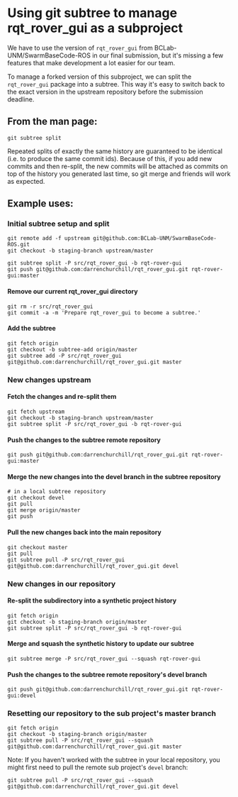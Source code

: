 # Using git subtree to manage rqt_rover_gui as a subproject

We have to use the version of `rqt_rover_gui` from BCLab-UNM/SwarmBaseCode-ROS in our final submission, but it's missing a few features that make development a lot easier for our team.

To manage a forked version of this subproject, we can split the `rqt_rover_gui` package into a subtree. This way it's easy to switch back to the exact version in the upstream repository before the submission deadline.

## From the man page:
`git subtree split`

Repeated splits of exactly the same history are guaranteed to be
identical (i.e. to produce the same commit ids). Because of this,
if you add new commits and then re-split, the new commits will be
attached as commits on top of the history you generated last time,
so git merge and friends will work as expected.

## Example uses:
### Initial subtree setup and split
```
git remote add -f upstream git@github.com:BCLab-UNM/SwarmBaseCode-ROS.git
git checkout -b staging-branch upstream/master

git subtree split -P src/rqt_rover_gui -b rqt-rover-gui
git push git@github.com:darrenchurchill/rqt_rover_gui.git rqt-rover-gui:master
```

#### Remove our current rqt_rover_gui directory
```
git rm -r src/rqt_rover_gui
git commit -a -m 'Prepare rqt_rover_gui to become a subtree.'
```

#### Add the subtree
```
git fetch origin
git checkout -b subtree-add origin/master
git subtree add -P src/rqt_rover_gui git@github.com:darrenchurchill/rqt_rover_gui.git master
```


### New changes upstream
#### Fetch the changes and re-split them
```
git fetch upstream
git checkout -b staging-branch upstream/master
git subtree split -P src/rqt_rover_gui -b rqt-rover-gui
```

#### Push the changes to the subtree remote repository
```
git push git@github.com:darrenchurchill/rqt_rover_gui.git rqt-rover-gui:master
```

#### Merge the new changes into the devel branch in the subtree repository
```
# in a local subtree repository
git checkout devel
git pull
git merge origin/master
git push
```

#### Pull the new changes back into the main repository
```
git checkout master
git pull
git subtree pull -P src/rqt_rover_gui git@github.com:darrenchurchill/rqt_rover_gui.git devel
```

### New changes in our repository
#### Re-split the subdirectory into a synthetic project history
```
git fetch origin
git checkout -b staging-branch origin/master
git subtree split -P src/rqt_rover_gui -b rqt-rover-gui
```

#### Merge and squash the synthetic history to update our subtree
```
git subtree merge -P src/rqt_rover_gui --squash rqt-rover-gui
```

#### Push the changes to the subtree remote repository's devel branch
```
git push git@github.com:darrenchurchill/rqt_rover_gui.git rqt-rover-gui:devel
```


### Resetting our repository to the sub project's master branch
```
git fetch origin
git checkout -b staging-branch origin/master
git subtree pull -P src/rqt_rover_gui --squash git@github.com:darrenchurchill/rqt_rover_gui.git master
```
Note: If you haven't worked with the subtree in your local repository, you might first need to pull the remote sub project's `devel` branch:
```
git subtree pull -P src/rqt_rover_gui --squash git@github.com:darrenchurchill/rqt_rover_gui.git devel
```
